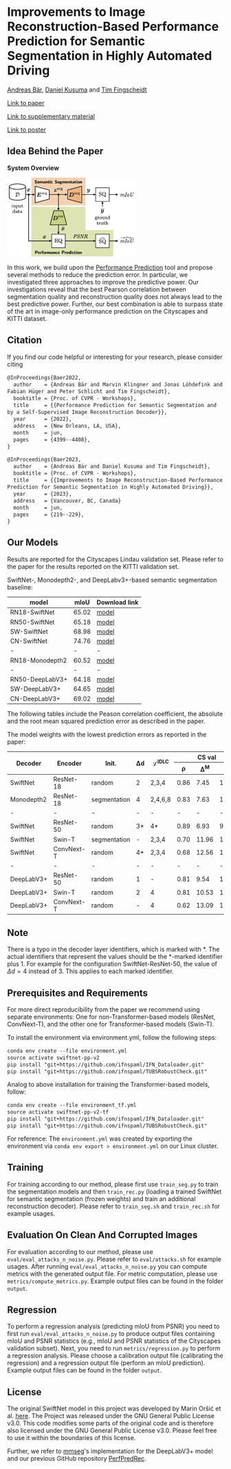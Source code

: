 # Improvements to Image Reconstruction-Based Performance Prediction for Semantic Segmentation in Highly Automated Driving
[Andreas Bär](https://andrbaer.github.io/), [Daniel Kusuma](https://github.com/ksmdnl) and [Tim Fingscheidt](https://www.tu-braunschweig.de/en/ifn/institute/team/sv/fingscheidt)

[Link to paper](https://openaccess.thecvf.com/content/CVPR2023W/WAD/papers/Bar_Improvements_to_Image_Reconstruction-Based_Performance_Prediction_for_Semantic_Segmentation_in_CVPRW_2023_paper.pdf)

[Link to supplementary material](https://openaccess.thecvf.com/content/CVPR2023W/WAD/supplemental/Bar_Improvements_to_Image_CVPRW_2023_supplemental.pdf)

[Link to poster]()

## Idea Behind the Paper
**System Overview**

<img src="performance_prediction.png" width="300">

In this work, we build upon 
the [Performance Prediction](https://openaccess.thecvf.com/content/CVPR2022W/WAD/papers/Bar_Performance_Prediction_for_Semantic_Segmentation_by_a_Self-Supervised_Image_Reconstruction_CVPRW_2022_paper.pdf) tool
 and propose several methods to reduce the prediction error.
In particular, we investigated three approaches to improve the predictive power.
Our investigations reveal that the best Pearson correlation between segmentation quality and reconstruction quality does not always lead to the best predictive power. Further, our best combination is able to surpass state of the art in image-only performance prediction on the Cityscapes and KITTI dataset.

## Citation
If you find our code helpful or interesting for your research, please consider citing
```
@InProceedings{Baer2022,
  author    = {Andreas Bär and Marvin Klingner and Jonas Löhdefink and Fabian Hüger and Peter Schlicht and Tim Fingscheidt},
  booktitle = {Proc. of CVPR - Workshops},
  title     = {{Performance Prediction for Semantic Segmentation and by a Self-Supervised Image Reconstruction Decoder}},
  year      = {2022},
  address   = {New Orleans, LA, USA},
  month     = jun,
  pages     = {4399--4408},
}
```
```
@InProceedings{Baer2023,
  author    = {Andreas Bär and Daniel Kusuma and Tim Fingscheidt},
  booktitle = {Proc. of CVPR - Workshops},
  title     = {{Improvements to Image Reconstruction-Based Performance Prediction for Semantic Segmentation in Highly Automated Driving}},
  year      = {2023},
  address   = {Vancouver, BC, Canada}
  month     = jun,
  pages     = {219--229},
}
```

## Our Models
Results are reported for the Cityscapes Lindau validation set. Please refer to the paper for the results reported on the KITTI validation set.

SwiftNet-, Monodepth2-, and DeepLabv3+-based semantic segmentation baseline:

model | mIoU  | Download link |
------|-------|---------------|
RN18-SwiftNet| 65.02 | [model](https://drive.google.com/drive/folders/1m433jSb2A5AVXrEBE7UUMp79mkExhHn1?usp=share_link)     |
RN50-SwiftNet| 65.18 | [model](https://drive.google.com/drive/folders/1-spTAIv74z5enF78pT1ypAadrA30EtNG) |
SW-SwiftNet| 68.98 |[model](https://drive.google.com/drive/folders/1-spTAIv74z5enF78pT1ypAadrA30EtNG) |
CN-SwiftNet| 74.76 |[model](https://drive.google.com/drive/folders/1-spTAIv74z5enF78pT1ypAadrA30EtNG) |
-|-|-
RN18-Monodepth2| 60.52 | [model](https://drive.google.com/drive/folders/1kGBuV4xeAGahfEHOHlpek6C-PDRNSb0x) |
-|-|-
RN50-DeepLabV3+ | 64.18 | [model](https://drive.google.com/drive/folders/15CgYJZxSYAt1vfG5WcaN4OQ2krt52WXJ) |
SW-DeepLabV3+ | 64.65 | [model](https://drive.google.com/drive/folders/15CgYJZxSYAt1vfG5WcaN4OQ2krt52WXJ) |
CN-DeepLabV3+ | 69.02 | [model](https://drive.google.com/drive/folders/15CgYJZxSYAt1vfG5WcaN4OQ2krt52WXJ) |


The following tables include the Peason correlation coefficient, the absolute and the root mean squared prediction error as described in the paper.

The model weights with the lowest prediction errors as reported in the paper:

<table class="tg">
<thead>
  <tr>
    <th class="tg-0pky" rowspan="2">Decoder</th>
    <th class="tg-0pky" rowspan="2">Encoder</th>
    <th class="tg-0pky" rowspan="2">Init.</th>
    <th class="tg-0pky" rowspan="2">&Delta;d</th>
    <th class="tg-0pky" rowspan="2">&Laplacetrf;<sup>IDLC</sup></th>
    <th class="tg-0pky" colspan="3">CS val</th>
    <th class="tg-0pky" colspan="3">KIT val</th>
    <th class="tg-0pky" rowspan="2">Download link</th>
  </tr>
  <tr>
    <th class="tg-0pky">&rho;</th>
    <th class="tg-0pky">&Delta;<sup>M</sup></th>
    <th class="tg-0pky">&Delta;<sup>R</sup></th>
    <th class="tg-0pky">&rho;</th>
    <th class="tg-0pky">&Delta;<sup>M</sup></th>
    <th class="tg-0pky">&Delta;<sup>R</sup></th>
  </tr>
</thead>
<tbody>
  <tr>
    <td class="tg-0pky">SwiftNet</td>
    <td class="tg-0pky">ResNet-18</td>
    <td class="tg-0pky">random</td>
    <td class="tg-0pky">2</td>
    <td class="tg-0pky">2,3,4</td>
    <td class="tg-0pky">0.86</td>
    <td class="tg-0pky">7.45</td>
    <td class="tg-0pky">10.40</td>
    <td class="tg-0pky">0.78</td>
    <td class="tg-0pky">7.12</td>
    <td class="tg-0pky">9.03</td>
    <td class="tg-0pky"><a href="https://drive.google.com/drive/folders/1-spTAIv74z5enF78pT1ypAadrA30EtNG">model</a></td>
  </tr>
  <tr>
    <td class="tg-0pky">Monodepth2</td>
    <td class="tg-0pky">ResNet-18</td>
    <td class="tg-0pky">segmentation</td>
    <td class="tg-0pky">4</td>
    <td class="tg-0pky">2,4,6,8</td>
    <td class="tg-0pky">0.83</td>
    <td class="tg-0pky">7.63</td>
    <td class="tg-0pky">10.37</td>
    <td class="tg-0pky">0.72</td>
    <td class="tg-0pky">7.09</td>
    <td class="tg-0pky">8.73</td>
    <td class="tg-0pky"><a href="https://drive.google.com/drive/folders/1BjBt_6V0aq7Iji-v2h5PAO-txB8gf4Gb">model</a></td>
  </tr>
  <tr>
    <td class="tg-0pky">-</td>
    <td class="tg-0pky">-</td>
    <td class="tg-0pky">-</td>
    <td class="tg-0pky">-</td>
    <td class="tg-0pky">-</td>
    <td class="tg-0pky">-</td>
    <td class="tg-0pky">-</td>
    <td class="tg-0pky">-</td>
    <td class="tg-0pky">-</td>
    <td class="tg-0pky">-</td>
    <td class="tg-0pky">-</td>
    <td class="tg-0pky">-</td>
  </tr>
  <tr>
    <td class="tg-0pky">SwiftNet</td>
    <td class="tg-0pky">ResNet-50</td>
    <td class="tg-0pky">random</td>
    <td class="tg-0pky">3*</td>
    <td class="tg-0pky">4*</td>
    <td class="tg-0pky">0.89</td>
    <td class="tg-0pky">6.93</td>
    <td class="tg-0pky">9.97</td>
    <td class="tg-0pky">0.75</td>
    <td class="tg-0pky">6.25</td>
    <td class="tg-0pky">8.09</td>
    <td class="tg-0pky"><a href="https://drive.google.com/drive/folders/1-spTAIv74z5enF78pT1ypAadrA30EtNG">model</a></td>
  </tr>
  <tr>
    <td class="tg-0pky">SwiftNet</td>
    <td class="tg-0pky">Swin-T</td>
    <td class="tg-0pky">segmentation</td>
    <td class="tg-0pky">-</td>
    <td class="tg-0pky">2,3,4</td>
    <td class="tg-0pky">0.70</td>
    <td class="tg-0pky">11.96</td>
    <td class="tg-0pky">14.64</td>
    <td class="tg-0pky">0.59</td>
    <td class="tg-0pky">9.59</td>
    <td class="tg-0pky">11.84</td>
    <td class="tg-0pky"><a href="https://drive.google.com/drive/folders/1-spTAIv74z5enF78pT1ypAadrA30EtNG">model</a></td>
  </tr>
  <tr>
    <td class="tg-0pky">SwiftNet</td>
    <td class="tg-0pky">ConvNext-T</td>
    <td class="tg-0pky">random</td>
    <td class="tg-0pky">4*</td>
    <td class="tg-0pky">2,3,4</td>
    <td class="tg-0pky">0.68</td>
    <td class="tg-0pky">12.56</td>
    <td class="tg-0pky">16.18</td>
    <td class="tg-0pky">0.66</td>
    <td class="tg-0pky">9.15</td>
    <td class="tg-0pky">11.85</td>
    <td class="tg-0pky"><a href="https://drive.google.com/drive/folders/1-spTAIv74z5enF78pT1ypAadrA30EtNG">model</a></td>
  </tr>
  <tr>
    <td class="tg-0pky">-</td>
    <td class="tg-0pky">-</td>
    <td class="tg-0pky">-</td>
    <td class="tg-0pky">-</td>
    <td class="tg-0pky">-</td>
    <td class="tg-0pky">-</td>
    <td class="tg-0pky">-</td>
    <td class="tg-0pky">-</td>
    <td class="tg-0pky">-</td>
    <td class="tg-0pky">-</td>
    <td class="tg-0pky">-</td>
    <td class="tg-0pky">-</td>
  </tr>
  <tr>
    <td class="tg-0pky">DeepLabV3+</td>
    <td class="tg-0pky">ResNet-50</td>
    <td class="tg-0pky">random</td>
    <td class="tg-0pky">1</td>
    <td class="tg-0pky">-</td>
    <td class="tg-0pky">0.81</td>
    <td class="tg-0pky">9.54</td>
    <td class="tg-0pky">12.44</td>
    <td class="tg-0pky">0.74</td>
    <td class="tg-0pky">7.84 </td>
    <td class="tg-0pky">9.60</td>
    <td class="tg-0pky"><a href="https://drive.google.com/drive/folders/1BRahQRNU6OEwmCXCxg0eXi0sBmaBi7RE">model</a></td>
  </tr>
  <tr>
    <td class="tg-0pky">DeepLabV3+</td>
    <td class="tg-0pky">Swin-T</td>
    <td class="tg-0pky">random</td>
    <td class="tg-0pky">2</td>
    <td class="tg-0pky">4</td>
    <td class="tg-0pky">0.81</td>
    <td class="tg-0pky">10.53</td>
    <td class="tg-0pky">13.29</td>
    <td class="tg-0pky">0.76</td>
    <td class="tg-0pky">9.41</td>
    <td class="tg-0pky">11.50</td>
    <td class="tg-0pky"><a href="https://drive.google.com/drive/folders/1BRahQRNU6OEwmCXCxg0eXi0sBmaBi7RE">model</a></td>
  </tr>
  <tr>
    <td class="tg-0pky">DeepLabV3+</td>
    <td class="tg-0pky">ConvNext-T</td>
    <td class="tg-0pky">random</td>
    <td class="tg-0pky">-</td>
    <td class="tg-0pky">4</td>
    <td class="tg-0pky">0.62</td>
    <td class="tg-0pky">13.09</td>
    <td class="tg-0pky">16.24</td>
    <td class="tg-0pky">0.50</td>
    <td class="tg-0pky">12.12</td>
    <td class="tg-0pky">14.71</td>
    <td class="tg-0pky"><a href="https://drive.google.com/drive/folders/1BRahQRNU6OEwmCXCxg0eXi0sBmaBi7RE">model</a></td>
  </tr>
</tbody>
</table>

## Note
There is a typo in the decoder layer identifiers, which is marked with *. The actual identifiers that represent the values should be the *-marked identifier plus 1. For example for the configuration SwiftNet-ResNet-50, the value of $\Delta d = 4$ instead of 3. This applies to each marked identifier.

## Prerequisites and Requirements
<!-- NOTE: - two environments, one for all models without Swin-T, and one for Swin-T based models -->

For more direct reproducibility from the paper we recommend using separate environments: One for non-Transformer-based models (ResNet, ConvNext-T), and the other one for Transformer-based models (Swin-T).

<!-- To install the environment from scratch, follow the following steps:
```
conda create --name swiftnet-pp-v2 python=3.7.12
source activate swiftnet-pp-v2
conda install pytorch=1.10.2 torchvision=0.11.3 torchaudio=0.10.2 cudatoolkit=10.2 -c pytorch
conda install matplotlib=3.2.2 scipy=1.7.3 scikit-image=0.19.3 numba=0.55.1
conda install -c conda-forge wand=0.6.5
pip install opencv-python==4.5.5.62
pip install "git+https://github.com/ifnspaml/IFN_Dataloader.git"
pip install "git+https://github.com/ifnspaml/TUBSRobustCheck.git"
``` -->

To install the environment via environment.yml, follow the following steps:
```
conda env create --file environment.yml
source activate swiftnet-pp-v2
pip install "git+https://github.com/ifnspaml/IFN_Dataloader.git"
pip install "git+https://github.com/ifnspaml/TUBSRobustCheck.git"
```
Analog to above installation for training the Transformer-based models, follow:
```
conda env create --file environment_tf.yml
source activate swiftnet-pp-v2-tf
pip install "git+https://github.com/ifnspaml/IFN_Dataloader.git"
pip install "git+https://github.com/ifnspaml/TUBSRobustCheck.git"
```

For reference: The `environment.yml` was created by exporting the environment via `conda env export > environment.yml` on our Linux cluster.

## Training
For training according to our method, please first use `train_seg.py` to train the segmentation models and then `train_rec.py` (loading a trained SwiftNet for semantic segmentation (frozen weights) and train an additional reconstruction decoder). Please refer to `train_seg.sh` and `train_rec.sh` for example usages.

## Evaluation On Clean And Corrupted Images
For evaluation according to our method, please use `eval/eval_attacks_n_noise.py`. Please refer to `eval/attacks.sh` for example usages.
After running `eval/eval_attacks_n_noise.py` you can compute metrics with the generated output file.
For metric computation, please use `metrics/compute_metrics.py`.
Example output files can be found in the folder `output`.

## Regression
To perform a regression analysis (predicting mIoU from PSNR) you need to first run `eval/eval_attacks_n_noise.py` to produce output files containing mIoU and PSNR statistics (e.g., mIoU and PSNR statistics of the Cityscapes validation subset).
Next, you need to run `metrics/regression.py` to perform a regression analysis.
Please choose a calibration output file (calibrating the regression) and a regression output file (perform an mIoU prediction).
Example output files can be found in the folder `output`.

## License
The original SwiftNet model in this project was developed by Marin Oršić et al. [here](https://github.com/orsic/swiftnet).
The Project was released under the GNU General Public License v3.0. This code modifies some parts of the original code and
is therefore also licensed under the GNU General Public License v3.0. Please feel free to use it within the boundaries of this license.

Further, we refer to [mmseg](https://github.com/open-mmlab/mmsegmentation)'s implementation for the DeepLabV3+ model and our previous GitHub repository [PerfPredRec](https://github.com/ifnspaml/PerfPredRec).
